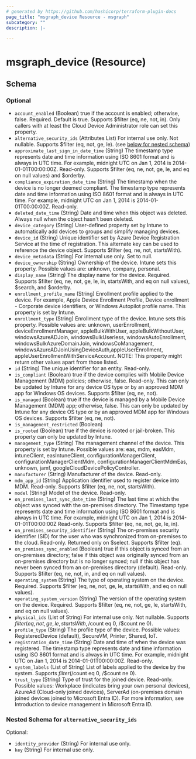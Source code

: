 ```yaml
---
# generated by https://github.com/hashicorp/terraform-plugin-docs
page_title: "msgraph_device Resource - msgraph"
subcategory: ""
description: |-
  
---
```


# msgraph_device (Resource)





<!-- schema generated by tfplugindocs -->
## Schema

### Optional

- `account_enabled` (Boolean) true if the account is enabled; otherwise, false. Required. Default is true.  Supports $filter (eq, ne, not, in). Only callers with at least the Cloud Device Administrator role can set this property.
- `alternative_security_ids` (Attributes List) For internal use only. Not nullable. Supports $filter (eq, not, ge, le). (see [below for nested schema](#nestedatt--alternative_security_ids))
- `approximate_last_sign_in_date_time` (String) The timestamp type represents date and time information using ISO 8601 format and is always in UTC time. For example, midnight UTC on Jan 1, 2014 is 2014-01-01T00:00:00Z. Read-only. Supports $filter (eq, ne, not, ge, le, and eq on null values) and $orderby.
- `compliance_expiration_date_time` (String) The timestamp when the device is no longer deemed compliant. The timestamp type represents date and time information using ISO 8601 format and is always in UTC time. For example, midnight UTC on Jan 1, 2014 is 2014-01-01T00:00:00Z. Read-only.
- `deleted_date_time` (String) Date and time when this object was deleted. Always null when the object hasn't been deleted.
- `device_category` (String) User-defined property set by Intune to automatically add devices to groups and simplify managing devices.
- `device_id` (String) Unique identifier set by Azure Device Registration Service at the time of registration. This alternate key can be used to reference the device object. Supports $filter (eq, ne, not, startsWith).
- `device_metadata` (String) For internal use only. Set to null.
- `device_ownership` (String) Ownership of the device. Intune sets this property. Possible values are: unknown, company, personal.
- `display_name` (String) The display name for the device. Required. Supports $filter (eq, ne, not, ge, le, in, startsWith, and eq on null values), $search, and $orderby.
- `enrollment_profile_name` (String) Enrollment profile applied to the device. For example, Apple Device Enrollment Profile, Device enrollment - Corporate device identifiers, or Windows Autopilot profile name. This property is set by Intune.
- `enrollment_type` (String) Enrollment type of the device. Intune sets this property. Possible values are: unknown, userEnrollment, deviceEnrollmentManager, appleBulkWithUser, appleBulkWithoutUser, windowsAzureADJoin, windowsBulkUserless, windowsAutoEnrollment, windowsBulkAzureDomainJoin, windowsCoManagement, windowsAzureADJoinUsingDeviceAuth,appleUserEnrollment, appleUserEnrollmentWithServiceAccount. NOTE: This property might return other values apart from those listed.
- `id` (String) The unique identifier for an entity. Read-only.
- `is_compliant` (Boolean) true if the device complies with Mobile Device Management (MDM) policies; otherwise, false. Read-only. This can only be updated by Intune for any device OS type or by an approved MDM app for Windows OS devices. Supports $filter (eq, ne, not).
- `is_managed` (Boolean) true if the device is managed by a Mobile Device Management (MDM) app; otherwise, false. This can only be updated by Intune for any device OS type or by an approved MDM app for Windows OS devices. Supports $filter (eq, ne, not).
- `is_management_restricted` (Boolean)
- `is_rooted` (Boolean) true if the device is rooted or jail-broken. This property can only be updated by Intune.
- `management_type` (String) The management channel of the device. This property is set by Intune. Possible values are: eas, mdm, easMdm, intuneClient, easIntuneClient, configurationManagerClient, configurationManagerClientMdm, configurationManagerClientMdmEas, unknown, jamf, googleCloudDevicePolicyController.
- `manufacturer` (String) Manufacturer of the device. Read-only.
- `mdm_app_id` (String) Application identifier used to register device into MDM. Read-only. Supports $filter (eq, ne, not, startsWith).
- `model` (String) Model of the device. Read-only.
- `on_premises_last_sync_date_time` (String) The last time at which the object was synced with the on-premises directory. The Timestamp type represents date and time information using ISO 8601 format and is always in UTC time. For example, midnight UTC on Jan 1, 2014 is 2014-01-01T00:00:00Z Read-only. Supports $filter (eq, ne, not, ge, le, in).
- `on_premises_security_identifier` (String) The on-premises security identifier (SID) for the user who was synchronized from on-premises to the cloud. Read-only. Returned only on $select. Supports $filter (eq).
- `on_premises_sync_enabled` (Boolean) true if this object is synced from an on-premises directory; false if this object was originally synced from an on-premises directory but is no longer synced; null if this object has never been synced from an on-premises directory (default). Read-only. Supports $filter (eq, ne, not, in, and eq on null values).
- `operating_system` (String) The type of operating system on the device. Required. Supports $filter (eq, ne, not, ge, le, startsWith, and eq on null values).
- `operating_system_version` (String) The version of the operating system on the device. Required. Supports $filter (eq, ne, not, ge, le, startsWith, and eq on null values).
- `physical_ids` (List of String) For internal use only. Not nullable. Supports $filter (eq, not, ge, le, startsWith,/$count eq 0, /$count ne 0).
- `profile_type` (String) The profile type of the device. Possible values: RegisteredDevice (default), SecureVM, Printer, Shared, IoT.
- `registration_date_time` (String) Date and time of when the device was registered. The timestamp type represents date and time information using ISO 8601 format and is always in UTC time. For example, midnight UTC on Jan 1, 2014 is 2014-01-01T00:00:00Z. Read-only.
- `system_labels` (List of String) List of labels applied to the device by the system. Supports $filter (/$count eq 0, /$count ne 0).
- `trust_type` (String) Type of trust for the joined device. Read-only. Possible values:  Workplace (indicates bring your own personal devices), AzureAd (Cloud-only joined devices), ServerAd (on-premises domain joined devices joined to Microsoft Entra ID). For more information, see Introduction to device management in Microsoft Entra ID.

<a id="nestedatt--alternative_security_ids"></a>
### Nested Schema for `alternative_security_ids`

Optional:

- `identity_provider` (String) For internal use only.
- `key` (String) For internal use only.
